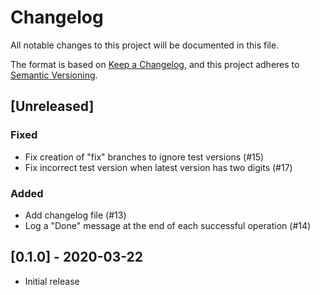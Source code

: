 # Changelog

All notable changes to this project will be documented in this file.

The format is based on [Keep a Changelog](https://keepachangelog.com/en/1.0.0/),
and this project adheres to [Semantic Versioning](https://semver.org/spec/v2.0.0.html).

## [Unreleased]

### Fixed
- Fix creation of "fix" branches to ignore test versions (#15)
- Fix incorrect test version when latest version has two digits (#17)

### Added
- Add changelog file (#13)
- Log a "Done" message at the end of each successful operation (#14)

## [0.1.0] - 2020-03-22

- Initial release
